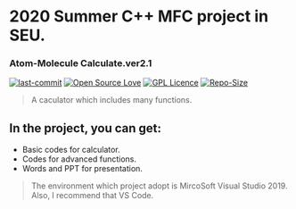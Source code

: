 # 2020 Summer C++ MFC project in SEU.
### Atom-Molecule Calculate.ver2.1
[![last-commit](https://img.shields.io/github/last-commit/preminstrel/MFC-project-in-SEU)](../../graphs/commit-activity)
[![Open Source Love](https://img.shields.io/badge/-%E2%9D%A4%20Open%20Source-Green?style=flat-square&logo=Github&logoColor=white&link=https://hollowman6.github.io/fund.html)](https://hollowman6.github.io/fund.html)
[![GPL Licence](https://img.shields.io/badge/license-MIT-blue)](https://opensource.org/licenses/GPL-3.0/)
[![Repo-Size](https://img.shields.io/github/repo-size/preminstrel/MFC-project-in-SEU.svg)](../../archive/master.zip)

> A caculator which includes many functions.
## In the project, you can get:
- Basic codes for calculator.
- Codes for advanced functions.
- Words and PPT for presentation.

> The environment which project adopt is MircoSoft Visual Studio 2019.  
> Also, I recommend that VS Code. 
